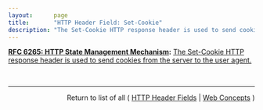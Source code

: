 ```yaml
---
layout:      page
title:       "HTTP Header Field: Set-Cookie"
description: "The Set-Cookie HTTP response header is used to send cookies from the server to the user agent."
---
```


**[RFC 6265: HTTP State Management Mechanism](/specs/IETF/RFC/6265 "This document defines the HTTP Cookie and Set-Cookie header fields. These header fields can be used by HTTP servers to store state (called cookies) at HTTP user agents, letting the servers maintain a stateful session over the mostly stateless HTTP protocol. Although cookies have many historical infelicities that degrade their security and privacy, the Cookie and Set-Cookie header fields are widely used on the Internet."):** [The Set-Cookie HTTP response header is used to send cookies from the server to the user agent.](http://tools.ietf.org/html/rfc6265#section-4.1 "Read documentation for HTTP Header Field &#34;Set-Cookie&#34;")

<br/>
<hr/>

<p style="text-align: right">Return to list of all ( <a href="../http-headers">HTTP Header Fields</a> | <a href="../">Web Concepts</a> )</p>